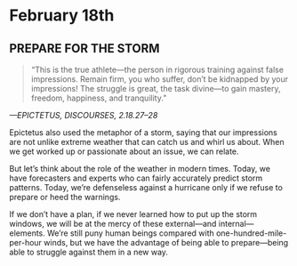 # February 18th
## PREPARE FOR THE STORM

> “This is the true athlete—the person in rigorous training against false impressions. Remain firm, you who suffer, don’t be kidnapped by your impressions! The struggle is great, the task divine—to gain mastery, freedom, happiness, and tranquility.”

*—EPICTETUS, DISCOURSES, 2.18.27–28*

Epictetus also used the metaphor of a storm, saying that our impressions are not unlike extreme weather that can catch us and whirl us about. When we get worked up or passionate about an issue, we can relate.

But let’s think about the role of the weather in modern times. Today, we have forecasters and experts who can fairly accurately predict storm patterns. Today, we’re defenseless against a hurricane only if we refuse to prepare or heed the warnings.

If we don’t have a plan, if we never learned how to put up the storm windows, we will be at the mercy of these external—and internal—elements. We’re still puny human beings compared with one-hundred-mile-per-hour winds, but we have the advantage of being able to prepare—being able to struggle against them in a new way.

